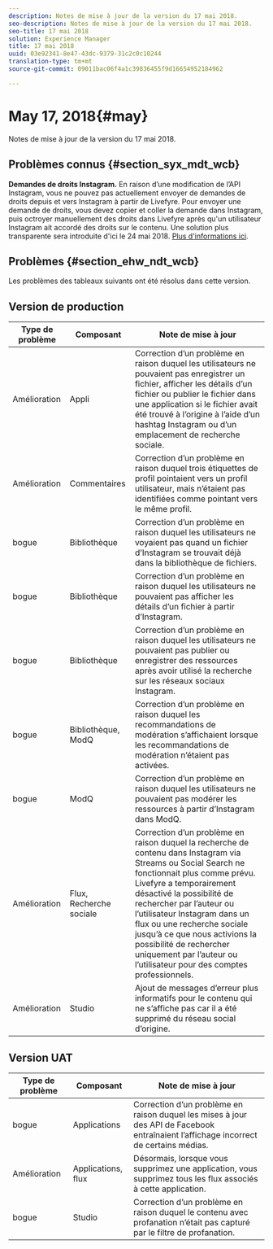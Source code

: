 ```yaml
---
description: Notes de mise à jour de la version du 17 mai 2018.
seo-description: Notes de mise à jour de la version du 17 mai 2018.
seo-title: 17 mai 2018
solution: Experience Manager
title: 17 mai 2018
uuid: 03e92341-8e47-43dc-9379-31c2c0c10244
translation-type: tm+mt
source-git-commit: 09011bac06f4a1c39836455f9d16654952184962

---
```



# May 17, 2018{#may}

Notes de mise à jour de la version du 17 mai 2018.

## Problèmes connus {#section_syx_mdt_wcb}

**Demandes de droits Instagram.** En raison d’une modification de l’API Instagram, vous ne pouvez pas actuellement envoyer de demandes de droits depuis et vers Instagram à partir de Livefyre. Pour envoyer une demande de droits, vous devez copier et coller la demande dans Instagram, puis octroyer manuellement des droits dans Livefyre après qu'un utilisateur Instagram ait accordé des droits sur le contenu. Une solution plus transparente sera introduite d'ici le 24 mai 2018. [Plus d'informations ici](/help/using/c-anouncements.md#c_anouncements).

## Problèmes {#section_ehw_ndt_wcb}

Les problèmes des tableaux suivants ont été résolus dans cette version.

## Version de production

| **Type de problème** | **Composant** | **Note de mise à jour** |
|---|---|---|
| Amélioration | Appli | Correction d’un problème en raison duquel les utilisateurs ne pouvaient pas enregistrer un fichier, afficher les détails d’un fichier ou publier le fichier dans une application si le fichier avait été trouvé à l’origine à l’aide d’un hashtag Instagram ou d’un emplacement de recherche sociale. |
| Amélioration | Commentaires | Correction d’un problème en raison duquel trois étiquettes de profil pointaient vers un profil utilisateur, mais n’étaient pas identifiées comme pointant vers le même profil. |
| bogue | Bibliothèque | Correction d’un problème en raison duquel les utilisateurs ne voyaient pas quand un fichier d’Instagram se trouvait déjà dans la bibliothèque de fichiers. |
| bogue | Bibliothèque | Correction d’un problème en raison duquel les utilisateurs ne pouvaient pas afficher les détails d’un fichier à partir d’Instagram. |
| bogue | Bibliothèque | Correction d’un problème en raison duquel les utilisateurs ne pouvaient pas publier ou enregistrer des ressources après avoir utilisé la recherche sur les réseaux sociaux Instagram. |
| bogue | Bibliothèque, ModQ | Correction d’un problème en raison duquel les recommandations de modération s’affichaient lorsque les recommandations de modération n’étaient pas activées. |
| bogue | ModQ | Correction d’un problème en raison duquel les utilisateurs ne pouvaient pas modérer les ressources à partir d’Instagram dans ModQ. |
| Amélioration | Flux, Recherche sociale | Correction d’un problème en raison duquel la recherche de contenu dans Instagram via Streams ou Social Search ne fonctionnait plus comme prévu. Livefyre a temporairement désactivé la possibilité de rechercher par l’auteur ou l’utilisateur Instagram dans un flux ou une recherche sociale jusqu’à ce que nous activions la possibilité de rechercher uniquement par l’auteur ou l’utilisateur pour des comptes professionnels. |
| Amélioration | Studio | Ajout de messages d’erreur plus informatifs pour le contenu qui ne s’affiche pas car il a été supprimé du réseau social d’origine. |

## Version UAT

| **Type de problème** | **Composant** | **Note de mise à jour** |
|---|---|---|
| bogue | Applications | Correction d’un problème en raison duquel les mises à jour des API de Facebook entraînaient l’affichage incorrect de certains médias. |
| Amélioration | Applications, flux | Désormais, lorsque vous supprimez une application, vous supprimez tous les flux associés à cette application. |
| bogue | Studio | Correction d’un problème en raison duquel le contenu avec profanation n’était pas capturé par le filtre de profanation. |


